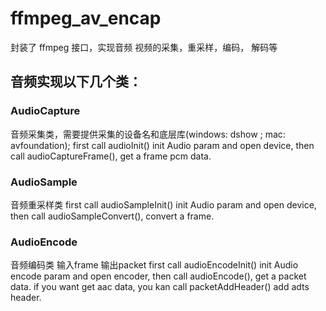 # ffmpeg_av_encap
封装了 ffmpeg 接口，实现音频 视频的采集，重采样，编码， 解码等

## 音频实现以下几个类：
### AudioCapture
音频采集类，需要提供采集的设备名和底层库(windows: dshow ; mac: avfoundation);
first call audioInit() init Audio param and open device, then call audioCaptureFrame(), get a frame pcm data.

### AudioSample
音频重采样类
first call audioSampleInit() init Audio param and open device, then call audioSampleConvert(), convert a frame.

### AudioEncode
音频编码类 输入frame 输出packet
first call audioEncodeInit() init Audio encode param and open encoder, then call audioEncode(), get a packet data.
if you want get aac data, you kan call packetAddHeader() add adts header.
